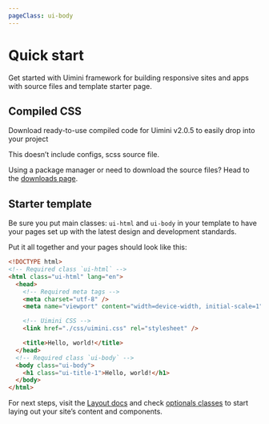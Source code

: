 ```yaml
---
pageClass: ui-body
---
```


# Quick start

Get started with Uimini framework for building responsive sites and apps with source files and template starter page.

## Compiled CSS

Download ready-to-use compiled code for Uimini v2.0.5 to easily drop into your project

This doesn’t include configs, scss source file.

<DownloadLink />

Using a package manager or need to download the source files? Head to the [downloads page](/docs/download.html).

## Starter template

Be sure you put main classes: `ui-html` and `ui-body` in your template to have your pages set up with the latest design and development standards.

Put it all together and your pages should look like this:

```html
<!DOCTYPE html>
<!-- Required class `ui-html` -->
<html class="ui-html" lang="en">
  <head>
    <!-- Required meta tags -->
    <meta charset="utf-8" />
    <meta name="viewport" content="width=device-width, initial-scale=1" />

    <!-- Uimini CSS -->
    <link href="./css/uimini.css" rel="stylesheet" />

    <title>Hello, world!</title>
  </head>
  <!-- Required class `ui-body` -->
  <body class="ui-body">
    <h1 class="ui-title-1">Hello, world!</h1>
  </body>
</html>
```

For next steps, visit the [Layout docs](https://uimini.github.io/docs/docs/layout.html#introduction) and check [optionals classes](https://uimini.github.io/docs/docs/layout.html#optionals-classes) to start laying out your site’s content and components.

<!-- todo: Or check our official examples [here](#)  -->
